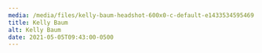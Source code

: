 ```yaml
---
media: /media/files/kelly-baum-headshot-600x0-c-default-e1433534595469.jpeg
title: Kelly Baum
alt: Kelly Baum
date: 2021-05-05T09:43:00-0500
---
```

